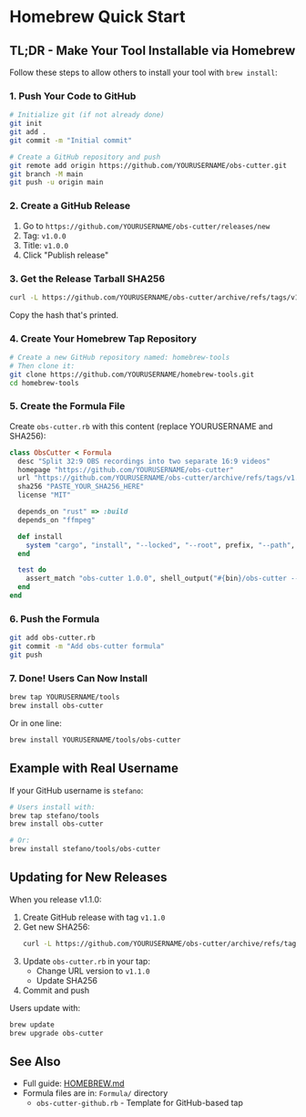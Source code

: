 # Homebrew Quick Start

## TL;DR - Make Your Tool Installable via Homebrew

Follow these steps to allow others to install your tool with `brew install`:

### 1. Push Your Code to GitHub

```bash
# Initialize git (if not already done)
git init
git add .
git commit -m "Initial commit"

# Create a GitHub repository and push
git remote add origin https://github.com/YOURUSERNAME/obs-cutter.git
git branch -M main
git push -u origin main
```

### 2. Create a GitHub Release

1. Go to `https://github.com/YOURUSERNAME/obs-cutter/releases/new`
2. Tag: `v1.0.0`
3. Title: `v1.0.0`
4. Click "Publish release"

### 3. Get the Release Tarball SHA256

```bash
curl -L https://github.com/YOURUSERNAME/obs-cutter/archive/refs/tags/v1.0.0.tar.gz | shasum -a 256
```

Copy the hash that's printed.

### 4. Create Your Homebrew Tap Repository

```bash
# Create a new GitHub repository named: homebrew-tools
# Then clone it:
git clone https://github.com/YOURUSERNAME/homebrew-tools.git
cd homebrew-tools
```

### 5. Create the Formula File

Create `obs-cutter.rb` with this content (replace YOURUSERNAME and SHA256):

```ruby
class ObsCutter < Formula
  desc "Split 32:9 OBS recordings into two separate 16:9 videos"
  homepage "https://github.com/YOURUSERNAME/obs-cutter"
  url "https://github.com/YOURUSERNAME/obs-cutter/archive/refs/tags/v1.0.0.tar.gz"
  sha256 "PASTE_YOUR_SHA256_HERE"
  license "MIT"

  depends_on "rust" => :build
  depends_on "ffmpeg"

  def install
    system "cargo", "install", "--locked", "--root", prefix, "--path", "."
  end

  test do
    assert_match "obs-cutter 1.0.0", shell_output("#{bin}/obs-cutter --version")
  end
end
```

### 6. Push the Formula

```bash
git add obs-cutter.rb
git commit -m "Add obs-cutter formula"
git push
```

### 7. Done! Users Can Now Install

```bash
brew tap YOURUSERNAME/tools
brew install obs-cutter
```

Or in one line:
```bash
brew install YOURUSERNAME/tools/obs-cutter
```

## Example with Real Username

If your GitHub username is `stefano`:

```bash
# Users install with:
brew tap stefano/tools
brew install obs-cutter

# Or:
brew install stefano/tools/obs-cutter
```

## Updating for New Releases

When you release v1.1.0:

1. Create GitHub release with tag `v1.1.0`
2. Get new SHA256:
   ```bash
   curl -L https://github.com/YOURUSERNAME/obs-cutter/archive/refs/tags/v1.1.0.tar.gz | shasum -a 256
   ```
3. Update `obs-cutter.rb` in your tap:
   - Change URL version to `v1.1.0`
   - Update SHA256
4. Commit and push

Users update with:
```bash
brew update
brew upgrade obs-cutter
```

## See Also

- Full guide: [HOMEBREW.md](HOMEBREW.md)
- Formula files are in: `Formula/` directory
  - `obs-cutter-github.rb` - Template for GitHub-based tap
